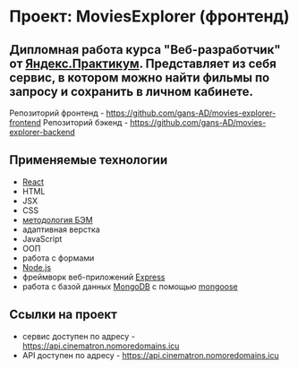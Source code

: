 # **Проект: MoviesExplorer (фронтенд)**
Дипломная работа курса "Веб-разработчик" от [Яндекс.Практикум](https://practicum.yandex.ru/). 
Представляет из себя сервис, в котором можно найти фильмы по запросу и сохранить в личном кабинете.
---


Репозиторий фронтенд - https://github.com/gans-AD/movies-explorer-frontend
Репозиторий бэкенд - https://github.com/gans-AD/movies-explorer-backend


## Применяемые технологии

- [React](https://ru.reactjs.org/)
- HTML
- JSX
- CSS
- [методология БЭМ](https://ru.bem.info/)
- адаптивная верстка
- JavaScript
- ООП
- работа с формами
- [Node.js](https://nodejs.org/)
- фреймворк веб-приложений [Express](https://expressjs.com/)
- работа с базой данных [MongoDB](https://www.mongodb.com/) с помощью [mongoose](https://mongoosejs.com/) 

## Ссылки на проект

- сервис доступен по адресу - https://api.cinematron.nomoredomains.icu
- API доступен по адресу - https://api.cinematron.nomoredomains.icu
